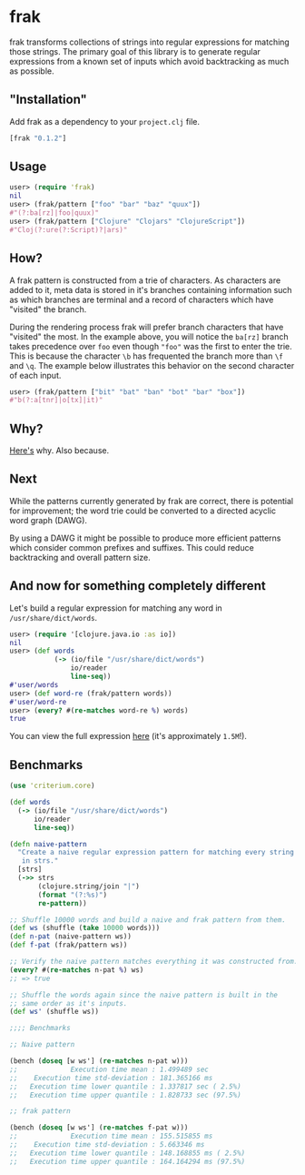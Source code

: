 # frak

frak transforms collections of strings into regular expressions for
matching those strings. The primary goal of this library is to
generate regular expressions from a known set of inputs which avoid
backtracking as much as possible.

## "Installation"

Add frak as a dependency to your `project.clj` file.

```clojure
[frak "0.1.2"]
```

## Usage

```clojure
user> (require 'frak)
nil
user> (frak/pattern ["foo" "bar" "baz" "quux"])
#"(?:ba[rz]|foo|quux)"
user> (frak/pattern ["Clojure" "Clojars" "ClojureScript"])
#"Cloj(?:ure(?:Script)?|ars)"
```

## How?

A frak pattern is constructed from a trie of characters. As characters
are added to it, meta data is stored in it's branches containing
information such as which branches are terminal and a record of
characters which have "visited" the branch.

During the rendering process frak will prefer branch characters that
have "visited" the most. In the example above, you will notice the
`ba[rz]` branch takes precedence over `foo` even though `"foo"` was
the first to enter the trie. This is because the character `\b` has
frequented the branch more than `\f` and `\q`. The example below
illustrates this behavior on the second character of each input.

```clojure
user> (frak/pattern ["bit" "bat" "ban" "bot" "bar" "box"])
#"b(?:a[tnr]|o[tx]|it)"
```

## Why?

[Here's](https://github.com/guns/vim-clojure-static/blob/249328ee659190babe2b14cd119f972b21b80538/syntax/clojure.vim#L91-L92)
why. Also because.

## Next

While the patterns currently generated by frak are correct, there is
potential for improvement; the word trie could be converted to a
directed acyclic word graph (DAWG).

By using a DAWG it might be possible to produce more efficient
patterns which consider common prefixes and suffixes. This could
reduce backtracking and overall pattern size.

## And now for something completely different

Let's build a regular expression for matching any word in
`/usr/share/dict/words`.

```clojure
user> (require '[clojure.java.io :as io])
nil
user> (def words
           (-> (io/file "/usr/share/dict/words")
               io/reader
               line-seq))
#'user/words
user> (def word-re (frak/pattern words))
#'user/word-re
user> (every? #(re-matches word-re %) words)
true
```

You can view the full expression
[here](https://gist.github.com/noprompt/6106573/raw/fcb683834bb2e171618ca91bf0b234014b5b957d/word-re.clj)
(it's approximately `1.5M`!).

## Benchmarks

```clojure
(use 'criterium.core)

(def words
  (-> (io/file "/usr/share/dict/words")
      io/reader
      line-seq))

(defn naive-pattern
  "Create a naive regular expression pattern for matching every string
   in strs."
  [strs]
  (->> strs
       (clojure.string/join "|")
       (format "(?:%s)")
       re-pattern))

;; Shuffle 10000 words and build a naive and frak pattern from them.
(def ws (shuffle (take 10000 words)))
(def n-pat (naive-pattern ws))
(def f-pat (frak/pattern ws))

;; Verify the naive pattern matches everything it was constructed from.
(every? #(re-matches n-pat %) ws)
;; => true

;; Shuffle the words again since the naive pattern is built in the
;; same order as it's inputs.
(def ws' (shuffle ws))

;;;; Benchmarks

;; Naive pattern

(bench (doseq [w ws'] (re-matches n-pat w)))
;;             Execution time mean : 1.499489 sec
;;    Execution time std-deviation : 181.365166 ms
;;   Execution time lower quantile : 1.337817 sec ( 2.5%)
;;   Execution time upper quantile : 1.828733 sec (97.5%)

;; frak pattern

(bench (doseq [w ws'] (re-matches f-pat w)))
;;             Execution time mean : 155.515855 ms
;;    Execution time std-deviation : 5.663346 ms
;;   Execution time lower quantile : 148.168855 ms ( 2.5%)
;;   Execution time upper quantile : 164.164294 ms (97.5%)
```
